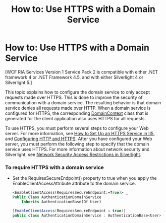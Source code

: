 ﻿---
title: 'How to: Use HTTPS with a Domain Service'
TOCTitle: 'How to: Use HTTPS with a Domain Service'
ms:assetid: 3a3e4a50-eb0a-4549-9917-4517a85f3658
ms:mtpsurl: https://msdn.microsoft.com/en-us/library/Ee707342(v=VS.91)
ms:contentKeyID: 27195650
ms.date: 08/19/2013
mtps_version: v=VS.91
dev_langs:
- vb
- csharp
---

# How to: Use HTTPS with a Domain Service

\[WCF RIA Services Version 1 Service Pack 2 is compatible with either .NET framework 4 or .NET Framework 4.5, and with either Silverlight 4 or Silverlight 5.\]

This topic explains how to configure the domain service to only accept requests made over HTTPS. This is done to improve the security of communication with a domain service. The resulting behavior is that domain service denies all requests made over HTTP. When a domain service is configured for HTTPS, the corresponding [DomainContext](ff422732\(v=vs.91\).md) class that is generated for the client application also uses HTTPS for all requests.

To use HTTPS, you must perform several steps to configure your Web server. For more information, see [How to Set Up an HTTPS Service in IIS](http://go.microsoft.com/fwlink/?linkid=168709), and [Configuring HTTP and HTTPS](http://go.microsoft.com/fwlink/?linkid=168710). After you have configured your Web server, you must perform the following step to specify that the domain service uses HTTPS. For more information about network security and Silverlight, see [Network Security Access Restrictions in Silverlight](http://go.microsoft.com/fwlink/?linkid=195031).

### To require HTTPS with a domain service

  - Set the RequiresSecureEndpoint() property to true when you apply the EnableClientAccessAttribute attribute to the domain service.
    
    ``` vb
    <EnableClientAccess(RequiresSecureEndpoint:=True)> _
    Public Class AuthenticationDomainService
        Inherits AuthenticationBase(Of User)
    ```
    
    ``` csharp
    [EnableClientAccess(RequiresSecureEndpoint = true)] 
    public class AuthenticationDomainService : AuthenticationBase<User>
    ```

